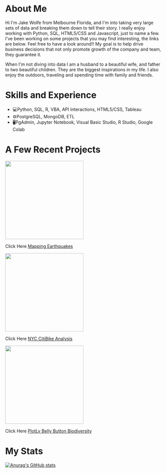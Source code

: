 # About Me
Hi I'm Jake Wolfe from Melbourne Florida, and I'm into taking very large sets of data and breaking them down to tell their story. I really enjoy working with Python, SQL, HTML5/CSS and Javascript, just to name a few. I've been working on some projects that you may find interesting, the links are below.  Feel free to have a look around!!  My goal is to help drive business decisions that not only promote growth of the company and team, they guarantee it.

When I'm not diving into data I am a husband to a beautiful wife, and father to two beautiful children.  They are the biggest inspirations in my life. I also enjoy the outdoors, traveling and spending time with family and friends.

# Skills and Experience
* 💻Python, SQL, R, VBA, API Interactions, HTML5/CSS, Tableau
* ⚙️PostgreSQL, MongoDB, ETL
* 🖥️PgAdmin, Jupyter Notebook, Visual Basic Studio, R Studio, Google Colab


# A Few Recent Projects
<img src="https://user-images.githubusercontent.com/89044350/142674629-ed437f72-d8e4-4cbe-8d39-73983acaa9d9.gif" width="250">

Click Here [Mapping Earthquakes](https://github.com/jwolfe27/Mapping_Earthquakes_Challenge)

<img src="https://user-images.githubusercontent.com/89044350/143083961-eca879c5-4477-415d-aa86-93c24a5d4a55.gif" width="250" align="center">

Click Here [NYC CitiBike Analysis](https://github.com/jwolfe27/bikesharing)

<img src="https://user-images.githubusercontent.com/89044350/148108950-7141bb3f-9cce-46de-8b6e-966e1f8f157d.gif" width="250">

Click Here [PlotLy Belly Button Biodiversity](https://github.com/jwolfe27/Plotly_BellyButton_Challenge/blob/main/README.md)

# My Stats
[![Anurag's GitHub stats](https://github-readme-stats.vercel.app/api?username=jwolfe27)](https://github.com/anuraghazra/github-readme-stats)

